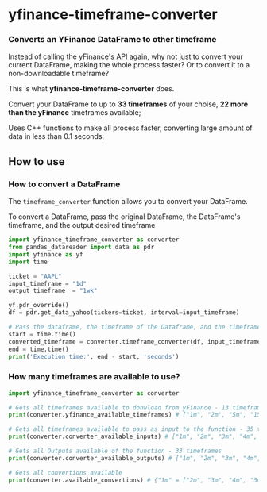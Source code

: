 # yfinance-timeframe-converter
### Converts an YFinance DataFrame to other timeframe

Instead of calling the yFinance's API again, why not just to convert your current DataFrame, making the whole process faster? Or to convert it to a non-downloadable timeframe? 

This is what **yfinance-timeframe-converter** does.

Convert your DataFrame to up to **33 timeframes** of your choise, **22 more than the yFinance** timeframes available;

Uses C++ functions to make all process faster, converting large amount of data in less than 0.1 seconds;

## How to use
### How to convert a DataFrame
The `timeframe_converter` function allows you to convert your DataFrame.

To convert a DataFrame, pass the original DataFrame, the DataFrame's timeframe, and the output desired timeframe
```python
import yfinance_timeframe_converter as converter
from pandas_datareader import data as pdr
import yfinance as yf
import time

ticket = "AAPL"
input_timeframe = "1d"
output_timeframe  = "1wk"

yf.pdr_override()  
df = pdr.get_data_yahoo(tickers=ticket, interval=input_timeframe)

# Pass the dataframe, the timeframe of the Dataframe, and the timeframe desired. Returns the converted DataFrame
start = time.time()
converted_timeframe = converter.timeframe_converter(df, input_timeframe, output_timeframe)
end = time.time()
print('Execution time:', end - start, 'seconds')
```

### How many timeframes are available to use?
```python
import yfinance_timeframe_converter as converter

# Gets all timeframes available to donwload from yFinance - 13 timeframes
print(converter.yfinance_available_timeframes) # ["1m", "2m", "5m", "15m", "30m", "60m", "90m", "1h", "1d", "5d", "1wk", "1mo", "3mo"] 

# Gets all timeframes available to pass as input to the function - 35 timeframes
print(converter.converter_available_inputs) # ["1m", "2m", "3m", "4m", "5m", "6m", "10m", "12m", "15m", "20m", "30m", "60m", "1h", "90m", "2h", "3h", "4h", "6h", ... "4mo", "6mo", "1yr", "2yr"] 

# Gets all Outputs available of the function - 33 timeframes
print(converter.converter_available_outputs) # ["1m", "2m", "3m", "4m", "5m", "6m", "10m", "12m", "15m", "20m", "30m", "60m", "1h", "90m", "2h", "3h", "4h", "6h", ... "4mo", "6mo", "1yr", "2yr"] 

# Gets all convertions available
print(converter.available_convertions) # {"1m" = ["2m", "3m", "4m", "5m", "6m", "10m", "12m", "15m", "20m", "30m", "60m", "1h"...]}
```
